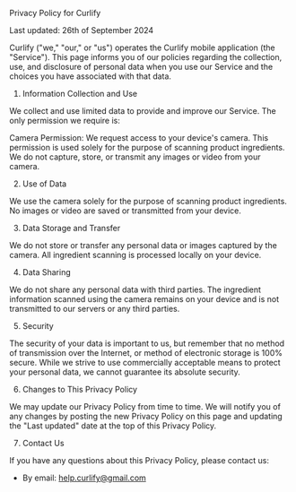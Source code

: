 Privacy Policy for Curlify

Last updated: 26th of September 2024

Curlify ("we," "our," or "us") operates the Curlify mobile application (the "Service"). This page informs you of our policies regarding the collection, use, and disclosure of personal data when you use our Service and the choices you have associated with that data.

1. Information Collection and Use

We collect and use limited data to provide and improve our Service. The only permission we require is:

Camera Permission: We request access to your device's camera. This permission is used solely for the purpose of scanning product ingredients. We do not capture, store, or transmit any images or video from your camera.

2. Use of Data

We use the camera solely for the purpose of scanning product ingredients. No images or video are saved or transmitted from your device.

3. Data Storage and Transfer

We do not store or transfer any personal data or images captured by the camera. All ingredient scanning is processed locally on your device.

4. Data Sharing

We do not share any personal data with third parties. The ingredient information scanned using the camera remains on your device and is not transmitted to our servers or any third parties.

5. Security

The security of your data is important to us, but remember that no method of transmission over the Internet, or method of electronic storage is 100% secure. While we strive to use commercially acceptable means to protect your personal data, we cannot guarantee its absolute security.

6. Changes to This Privacy Policy

We may update our Privacy Policy from time to time. We will notify you of any changes by posting the new Privacy Policy on this page and updating the "Last updated" date at the top of this Privacy Policy.

7. Contact Us

If you have any questions about this Privacy Policy, please contact us:
- By email: help.curlify@gmail.com
